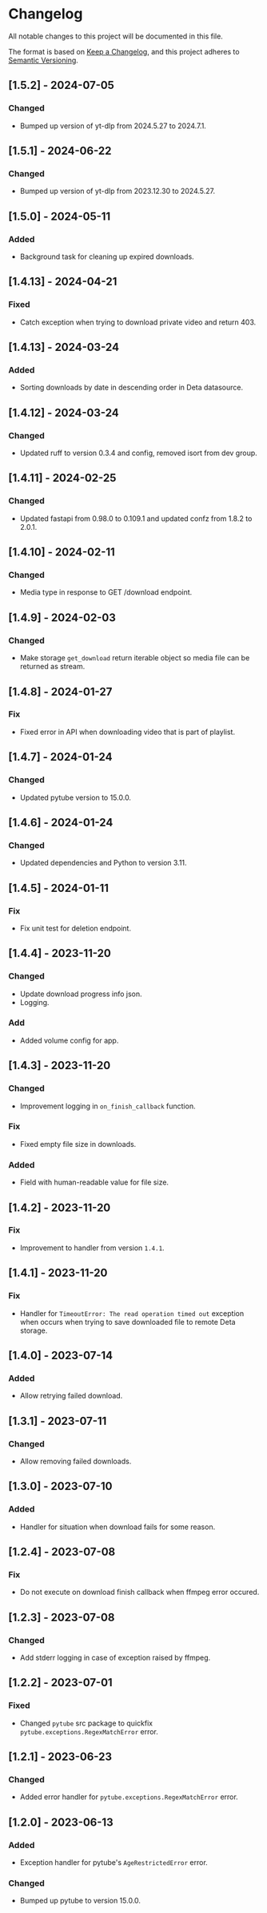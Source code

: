 # Changelog

All notable changes to this project will be documented in this file.

The format is based on [Keep a Changelog](https://keepachangelog.com/en/1.0.0/),
and this project adheres to [Semantic Versioning](https://semver.org/spec/v2.0.0.html).

## [1.5.2] - 2024-07-05
### Changed
- Bumped up version of yt-dlp from 2024.5.27 to 2024.7.1.

## [1.5.1] - 2024-06-22
### Changed
- Bumped up version of yt-dlp from 2023.12.30 to 2024.5.27.

## [1.5.0] - 2024-05-11
### Added
- Background task for cleaning up expired downloads.

## [1.4.13] - 2024-04-21
### Fixed
- Catch exception when trying to download private video and return 403.

## [1.4.13] - 2024-03-24
### Added
- Sorting downloads by date in descending order in Deta datasource.

## [1.4.12] - 2024-03-24
### Changed
- Updated ruff to version 0.3.4 and config, removed isort from dev group.

## [1.4.11] - 2024-02-25
### Changed
- Updated fastapi  from 0.98.0 to 0.109.1 and updated confz from 1.8.2 to 2.0.1. 

## [1.4.10] - 2024-02-11
### Changed
- Media type in response to GET /download endpoint.

## [1.4.9] - 2024-02-03
### Changed
- Make storage `get_download` return iterable object so media file can be returned as stream.

## [1.4.8] - 2024-01-27
### Fix
- Fixed error in API when downloading video that is part of playlist.

## [1.4.7] - 2024-01-24
### Changed
- Updated pytube version to 15.0.0.

## [1.4.6] - 2024-01-24
### Changed
- Updated dependencies and Python to version 3.11.

## [1.4.5] - 2024-01-11
### Fix
- Fix unit test for deletion endpoint.

## [1.4.4] - 2023-11-20
### Changed
- Update download progress info json.
- Logging.
### Add
- Added volume config for app.

## [1.4.3] - 2023-11-20
### Changed
- Improvement logging in `on_finish_callback` function.

### Fix
- Fixed empty file size in downloads.
### Added
- Field with human-readable value for file size.

## [1.4.2] - 2023-11-20
### Fix
- Improvement to handler from version `1.4.1`.

## [1.4.1] - 2023-11-20
### Fix
- Handler for `TimeoutError: The read operation timed out` exception when occurs when trying to save downloaded file to remote Deta storage.

## [1.4.0] - 2023-07-14
### Added
- Allow retrying failed download.

## [1.3.1] - 2023-07-11
### Changed
- Allow removing failed downloads.

## [1.3.0] - 2023-07-10
### Added
- Handler for situation when download fails for some reason.
 
## [1.2.4] - 2023-07-08
### Fix
- Do not execute on download finish callback when ffmpeg error occured.

## [1.2.3] - 2023-07-08
### Changed
- Add stderr logging in case of exception raised by ffmpeg.

## [1.2.2] - 2023-07-01
### Fixed

- Changed `pytube` src package to quickfix `pytube.exceptions.RegexMatchError` error.
## [1.2.1] - 2023-06-23
### Changed

- Added error handler for `pytube.exceptions.RegexMatchError` error.

## [1.2.0] - 2023-06-13
### Added

- Exception handler for pytube's `AgeRestrictedError` error.

### Changed

- Bumped up pytube to version 15.0.0.
